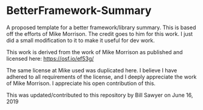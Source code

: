 # BetterFramework-Summary
A proposed template for a better framework/library summary. This is based off the efforts of Mike Morrison. The credit goes to him for this work. I just did a small modification to it to make it useful for dev work.

This work is derived from the work of Mike Morrison as published and licensed here:
https://osf.io/ef53g/

The same license at Mike used was duplicated here. I believe I have adhered to all requirements of the license, and I deeply appreciate the work of Mike Morrison. I appreciate his open contribution of this.

This was updated/contributed to this repository by Bill Sawyer on June 16, 2019
